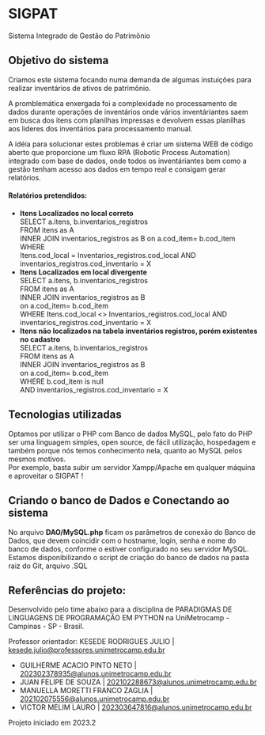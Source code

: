 # SIGPAT
Sistema Integrado de Gestão do Patrimônio

## Objetivo do sistema
Criamos este sistema focando numa demanda de algumas instuições para realizar inventários de ativos de patrimônio.  

A promblemática enxergada foi a complexidade no processamento de dados durante operações de inventários onde vários inventáriantes saem em busca dos itens com planilhas impressas e devolvem essas planilhas aos lideres dos inventários para processamento manual.  

A idéia para solucionar estes problemas é criar um sistema WEB de código aberto que proporcione um fluxo RPA (Robotic Process Automation) integrado com base de dados, onde todos os inventáriantes bem como a gestão tenham acesso aos dados em tempo real e consigam gerar relatórios.

#### Relatórios pretendidos: 
* **Itens Localizados no local correto**  
  SELECT a.itens, b.inventarios_registros  
  FROM itens as A  
  INNER JOIN inventarios_registros as B
                  on a.cod_item= b.cod_item    
  WHERE    
  Itens.cod_local = Inventarios_registros.cod_local AND inventarios_registros.cod_inventario = X  
* **Itens Localizados em local divergente**  
  SELECT a.itens, b.inventarios_registros  
  FROM itens as A  
  INNER JOIN inventarios_registros as B  
                  on a.cod_item= b.cod_item  
  WHERE  Itens.cod_local <> Inventarios_registros.cod_local AND inventarios_registros.cod_inventario = X  
* **Itens não localizados na tabela inventários registros, porém existentes no cadastro**  
  SELECT a.itens, b.inventarios_registros  
  FROM itens as A  
  INNER JOIN inventarios_registros as B  
                  on a.cod_item= b.cod_item  
    WHERE b.cod_item is null  
    AND inventarios_registros.cod_inventario = X  


## Tecnologias utilizadas
Optamos por utilizar o PHP com Banco de dados MySQL, pelo fato do PHP ser uma linguagem simples, open source, de fácil utilização, hospedagem e também porque nós temos conhecimento nela, quanto ao MySQL pelos mesmos motivos.  
Por exemplo, basta subir um servidor Xampp/Apache em qualquer máquina e aproveitar o SIGPAT !  

## Criando o banco de Dados e Conectando ao sistema
No arquivo **DAO/MySQL.php**  ficam os parâmetros de conexão do Banco de Dados, que devem coincidir com o hostname, login, senha e nome do banco de dados, conforme o estiver configurado no seu servidor MySQL.  
Estamos disponibilizando o script de criação do banco de dados na pasta raiz do Git, arquivo .SQL
## Referências do projeto:
Desenvolvido pelo time abaixo para a disciplina de PARADIGMAS DE LINGUAGENS DE PROGRAMAÇÃO EM PYTHON na UniMetrocamp - Campinas - SP - Brasil.

Professor orientador: KESEDE RODRIGUES JULIO | kesede.julio@professores.unimetrocamp.edu.br

* GUILHERME ACACIO PINTO NETO | 202302378935@alunos.unimetrocamp.edu.br
* JUAN FELIPE DE SOUZA | 202102288673@alunos.unimetrocamp.edu.br
* MANUELLA MORETTI FRANCO ZAGLIA | 202102075556@alunos.unimetrocamp.edu.br
* VICTOR MELIM LAURO | 202303647816@alunos.unimetrocamp.edu.br

Projeto iniciado em 2023.2



